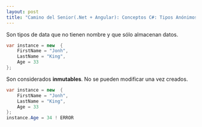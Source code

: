 ```yaml
---
layout: post
title: "Camino del Senior(.Net + Angular): Conceptos C#: Tipos Anónimos"
---
```


Son tipos de data que no tienen nombre y que sólo <!--more-->almacenan datos.

```csharp
var instance = new  {
    FirstName = "Jonh",
    LastName = "King",
    Age = 33
};
```

Son considerados __inmutables__. No se pueden modificar una vez creados.
```csharp
var instance = new  {
    FirstName = "Jonh",
    LastName = "King",
    Age = 33
};
instance.Age = 34 ! ERROR
```